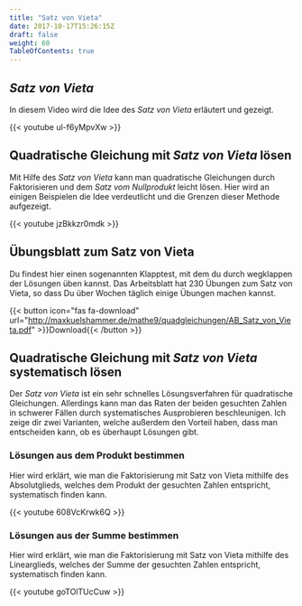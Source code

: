 ```yaml
---
title: "Satz von Vieta"
date: 2017-10-17T15:26:15Z
draft: false
weight: 60
TableOfContents: true
---
```


## *Satz von Vieta*
In diesem Video wird die Idee des *Satz von Vieta* erläutert und gezeigt.

{{< youtube ul-f6yMpvXw >}}

## Quadratische Gleichung mit *Satz von Vieta* lösen
Mit Hilfe des *Satz von Vieta* kann man quadratische Gleichungen durch Faktorisieren und dem *Satz vom Nullprodukt* leicht lösen. Hier wird an einigen Beispielen die Idee verdeutlicht und die Grenzen dieser Methode aufgezeigt.

{{< youtube jzBkkzr0mdk >}}

## Übungsblatt zum Satz von Vieta
Du findest hier einen sogenannten Klapptest, mit dem du durch wegklappen der Lösungen üben kannst. Das Arbeitsblatt hat 230 Übungen zum Satz von Vieta, so dass Du über Wochen täglich einige Übungen machen kannst.

{{< button icon="fas fa-download" url="http://maxkuelshammer.de/mathe9/quadgleichungen/AB_Satz_von_Vieta.pdf" >}}Download{{< /button >}}


## Quadratische Gleichung mit *Satz von Vieta* systematisch lösen
Der *Satz von Vieta* ist ein sehr schnelles Lösungsverfahren für quadratische Gleichungen. Allerdings kann man das Raten der beiden gesuchten Zahlen in schwerer Fällen durch systematisches Ausprobieren beschleunigen. Ich zeige dir zwei Varianten, welche außerdem den Vorteil haben, dass man entscheiden kann, ob es überhaupt Lösungen gibt.

### Lösungen aus dem Produkt bestimmen
Hier wird erklärt, wie man die Faktorisierung mit Satz von Vieta mithilfe des Absolutglieds, welches dem Produkt der gesuchten Zahlen entspricht, systematisch finden kann.


{{< youtube 608VcKrwk6Q >}}

### Lösungen aus der Summe bestimmen
Hier wird erklärt, wie man die Faktorisierung mit Satz von Vieta mithilfe des Linearglieds, welches der Summe der gesuchten Zahlen entspricht, systematisch finden kann.

{{< youtube goTOlTUcCuw >}}
